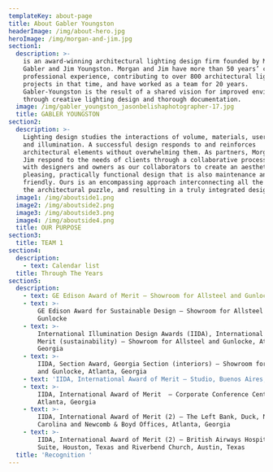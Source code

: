 ```yaml
---
templateKey: about-page
title: About Gabler Youngston
headerImage: /img/about-hero.jpg
heroImage: /img/morgan-and-jim.jpg
section1:
  description: >-
    is an award-winning architectural lighting design firm founded by Morgan
    Gabler and Jim Youngston. Morgan and Jim have more than 50 years’ combined
    professional experience, contributing to over 800 architectural lighting
    projects in that time, and have worked as a team for 20 years.
    Gabler-Youngston is the result of a shared vision for improved environments
    through creative lighting design and thorough documentation.
  image: /img/gabler_youngston_jasonbelishaphotographer-17.jpg
  title: GABLER YOUNGSTON
section2:
  description: >-
    Lighting design studies the interactions of volume, materials, user needs,
    and illumination. A successful design responds to and reinforces
    architectural elements without overwhelming them. As partners, Morgan and
    Jim respond to the needs of clients through a collaborative process. We work
    with designers and owners as our collaborators to create an aesthetically
    pleasing, practically functional design that is also maintenance and budget
    friendly. Ours is an encompassing approach interconnecting all the pieces of
    the architectural puzzle, and resulting in a truly integrated design.
  image1: /img/aboutside1.png
  image2: /img/aboutside2.png
  image3: /img/aboutside3.png
  image4: /img/aboutside4.png
  title: OUR PURPOSE
section3:
  title: TEAM 1
section4:
  description:
    - text: Calendar list
  title: Through The Years
section5:
  description:
    - text: GE Edison Award of Merit – Showroom for Allsteel and Gunlocke
    - text: >-
        GE Edison Award for Sustainable Design – Showroom for Allsteel and
        Gunlocke
    - text: >-
        International Illumination Design Awards (IIDA), International Award of
        Merit (sustainability) – Showroom for Allsteel and Gunlocke, Atlanta,
        Georgia
    - text: >-
        IIDA, Section Award, Georgia Section (interiors) – Showroom for Allsteel
        and Gunlocke, Atlanta, Georgia
    - text: 'IIDA, International Award of Merit – Studio, Buenos Aires, Argentina'
    - text: >-
        IIDA, International Award of Merit  – Corporate Conference Center Lobby,
        Atlanta, Georgia
    - text: >-
        IIDA, International Award of Merit (2) – The Left Bank, Duck, North
        Carolina and Newcomb & Boyd Offices, Atlanta, Georgia
    - text: >-
        IIDA, International Award of Merit (2) – British Airways Hospitality
        Suite, Houston, Texas and Riverbend Church, Austin, Texas
  title: 'Recognition '
---
```


